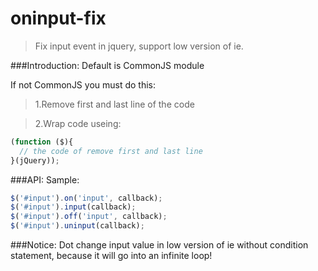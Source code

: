 oninput-fix
=========

>Fix input event in jquery, support low version of ie.

###Introduction:
Default is CommonJS module

If not CommonJS you must do this:

>1.Remove first and last line of the code

>2.Wrap code useing:
```js
(function ($){
  // the code of remove first and last line
}(jQuery));
```

###API:
Sample:
>
```js
$('#input').on('input', callback);
$('#input').input(callback);
$('#input').off('input', callback);
$('#input').uninput(callback);
```

###Notice:
Dot change input value in low version of ie without condition statement, because it will go into an infinite loop!
